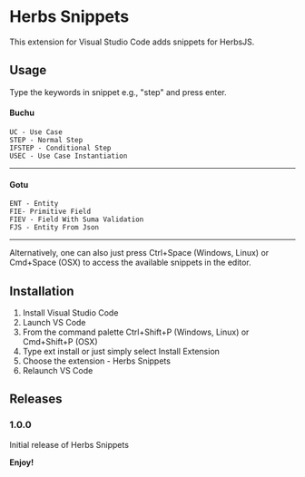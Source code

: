# Herbs Snippets

This extension for Visual Studio Code adds snippets for HerbsJS.

## Usage
Type the keywords in snippet e.g., "step" and press enter.

#### Buchu

	UC - Use Case
	STEP - Normal Step
	IFSTEP - Conditional Step
	USEC - Use Case Instantiation

----------

#### Gotu

	ENT - Entity
	FIE- Primitive Field
	FIEV - Field With Suma Validation
	FJS - Entity From Json

----------

Alternatively, one can also just press Ctrl+Space (Windows, Linux) or Cmd+Space (OSX) to access the available snippets in the editor.

## Installation

1. Install Visual Studio Code
1. Launch VS Code
1. From the command palette Ctrl+Shift+P (Windows, Linux) or Cmd+Shift+P (OSX)
1. Type ext install or just simply select Install Extension
1. Choose the extension - Herbs Snippets
1. Relaunch VS Code

## Releases 

### 1.0.0

Initial release of Herbs Snippets

**Enjoy!**
